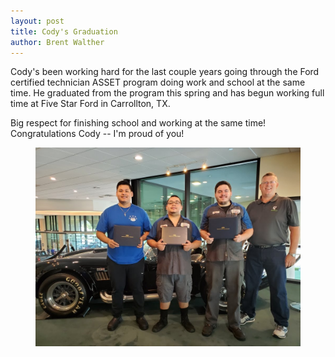 ```yaml
---
layout: post
title: Cody's Graduation
author: Brent Walther
---
```


Cody's been working hard for the last couple years going through the Ford certified technician ASSET program doing work and school at the same time. He graduated from the program this spring and has begun working full time at Five Star Ford in Carrollton, TX.

Big respect for finishing school and working at the same time! Congratulations Cody -- I'm proud of you!

<figure>
    <img alt="Cody and a couple of his classmates holding their certificates." src="/img/cody_graduation_may_2020.jpeg" />
</figure>
